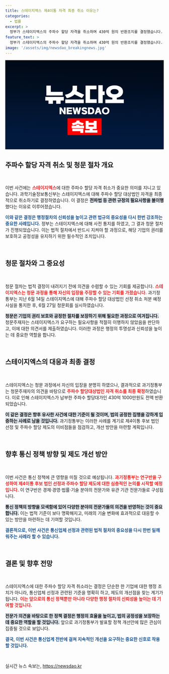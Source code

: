 ```yaml
---
title: 스테이지엑스 제4이통 자격 최종 취소 이유는?
categories:
  - 법률
excerpt: >
  정부가 스테이지엑스의 주파수 할당 자격을 취소하며 430억 원의 반환조치를 결정했습니다. 청문 절차 후 확인된 미이행 사유가 주요 이유로, 통신 정책 개선도 논의됩니다. 이 사건의 전말이 궁금하다면 클릭하세요!
feature_text: >
  정부가 스테이지엑스의 주파수 할당 자격을 취소하며 430억 원의 반환조치를 결정했습니다. 청문 절차 후 확인된 미이행 사유가 주요 이유로, 통신 정책 개선도 논의됩니다. 이 사건의 전말이 궁금하다면 클릭하세요!
image: '/assets/img/newsdao_breakingnews.jpg'
---
```


<p><img src="/assets/img/newsdao_breakingnews.jpg" alt="cryptoinkorea 속보" /></p>

<h2 data-ke-size="size26">주파수 할당 자격 취소 및 청문 절차 개요</h2>

<p data-ke-size="size16">&nbsp;</p>

<p>이번 사건에는 <b><span style="color: #ee2323;">스테이지엑스</span></b>에 대한 주파수 할당 자격 취소가 중요한 의미를 지니고 있습니다. 과학기술정보통신부는 스테이지엑스에 대해 주파수 할당 대상법인 자격을 최종적으로 취소하기로 결정하였습니다. 이 결정은 <b><span style="background-color: #21538527;">전파법 등 관련 규정의 필요사항을 불이행</span></b>했다는 이유로 이루어졌습니다. </p>

<p><b><span style="color: #1a5490;">이와 같은 결정은 행정절차의 신뢰성을 높이고 관련 법규의 중요성을 다시 한번 강조하는 중요한 사례입니다.</span></b> 정부는 스테이지엑스에 대해 사전 통지를 하였고, 그 결과 청문 절차가 진행되었습니다. 이는 법적 절차에서 반드시 지켜야 할 과정으로, 해당 기업의 권리를 보호하고 공정성을 유지하기 위한 필수적인 조치입니다.</p>

<p data-ke-size="size16">&nbsp;</p>

<h2 data-ke-size="size26">청문 절차와 그 중요성</h2>

<p data-ke-size="size16">&nbsp;</p>

<p>청문 절차는 법적 결정이 내려지기 전에 의견을 수렴할 수 있는 기회를 제공합니다. <b><span style="color: #ee2323;">스테이지엑스는 청문 과정을 통해 자신의 입장을 주장할 수 있는 기회를 가졌습니다.</span></b> 과기정통부는 지난 6월 14일 스테이지엑스에 대해 주파수 할당 대상법인 선정 취소 처분 예정 사실을 통지한 후, 6월 27일 청문회를 실시하였습니다.</p>

<p><b><span style="background-color: #21538527;">청문은 기업의 권리 보호와 공정한 절차를 보장하기 위해 필요한 과정으로 여겨집니다.</span></b> 청문주재자는 스테이지엑스가 요구하는 필요사항을 적절히 이행하지 않았음을 판단하고, 이에 대한 의견서를 제출하였습니다. 이러한 과정은 행정의 투명성과 신뢰성을 높이는 데 중요한 역할을 합니다.</p>

<p data-ke-size="size16">&nbsp;</p>

<h2 data-ke-size="size26">스테이지엑스의 대응과 최종 결정</h2>

<p data-ke-size="size16">&nbsp;</p>

<p>스테이지엑스는 청문 과정에서 자신의 입장을 분명히 하였으나, 결과적으로 과기정통부는 청문주재자의 의견을 바탕으로 <b><span style="color: #ee2323;">주파수 할당대상법인 자격 취소를 최종 확정</span></b>하였습니다. 이로 인해 스테이지엑스가 납부한 주파수 할당대가인 430억 1000만원도 전액 반환되었습니다.</p>

<p><b><span style="background-color: #21538527;">이 같은 결정은 향후 유사한 사건에 대한 기준이 될 것이며, 법의 공정한 집행을 강하게 입증하는 사례로 남을 것입니다.</span></b> 과기정통부는 이러한 사례를 계기로 제4이통 후보 법인 선정 및 주파수 할당 제도의 미비점들을 점검하고, 개선 방안을 마련할 계획입니다.</p>

<p data-ke-size="size16">&nbsp;</p>

<h2 data-ke-size="size26">향후 통신 정책 방향 및 제도 개선 방안</h2>

<p data-ke-size="size16">&nbsp;</p>

<p>이번 사건은 통신 정책에 큰 영향을 미칠 것으로 예상됩니다. <b><span style="color: #ee2323;">과기정통부는 연구반을 구성하여 제4이통 후보 법인 선정과 주파수 할당 제도에 대한 심층적인 논의를 시작할 예정입니다.</span></b> 이 연구반은 경제·경영·법률·기술 분야의 전문가와 유관 기관 전문가들로 구성됩니다.</p>

<p><b><span style="background-color: #21538527;">통신 정책의 방향을 모색함에 있어 다양한 분야의 전문가들의 의견을 반영하는 것이 중요합니다.</span></b> 이는 법적 기준이 보다 명확해지고, 미래의 기술 변화에 효과적으로 대응할 수 있는 방안을 마련하는 데 기여할 것입니다. </p>

<p><b><span style="color: #1a5490;">결론적으로, 이번 사건은 통신업체 선정과 관련된 법적 절차의 중요성을 다시 한번 일깨워주는 사례라 할 수 있습니다.</span></b> </p>

<p data-ke-size="size16">&nbsp;</p>

<h2 data-ke-size="size26">결론 및 향후 전망</h2>

<p data-ke-size="size16">&nbsp;</p>

<p>스테이지엑스에 대한 주파수 할당 자격 취소라는 결정은 단순한 한 기업에 대한 행정 조치가 아니라, 통신업체 선정과 관련된 기준을 명확히 하고, 제도의 개선점을 찾는 계기가 됩니다. <b><span style="color: #ee2323;">이는 앞으로의 통신 정책뿐만 아니라 다양한 행정 절차의 신뢰성을 높이는 데 기여할 것입니다.</span></b> </p>

<p><b><span style="background-color: #21538527;">전문가 의견을 바탕으로 한 정책 결정은 행정의 효율을 높이고, 법의 공정성을 보장하는 데 중요한 역할을 할 것입니다.</span></b> 앞으로 과기정통부가 발표할 정책 개선안에 많은 관심이 집중될 것으로 보입니다. </p>

<p><b><span style="color: #1a5490;">결국, 이번 사건은 통신업계 전반에 걸쳐 지속적인 개선을 요구하는 중요한 신호로 작용할 것입니다.</span></b> </p>

<p data-ke-size="size16">&nbsp;</p>
실시간 뉴스 속보는, <a href="https://newsdao.kr" rel="dofollow">https://newsdao.kr</a>


